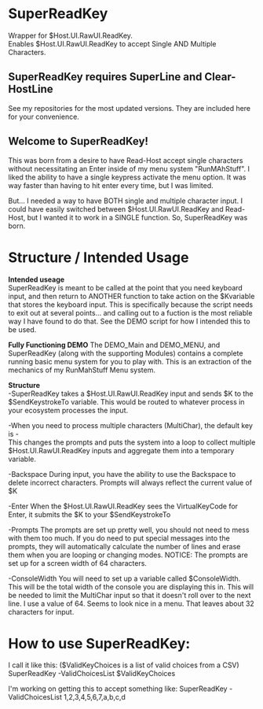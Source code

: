 # SuperReadKey
Wrapper for $Host.UI.RawUI.ReadKey.  
Enables $Host.UI.RawUI.ReadKey to accept Single AND Multiple Characters.

## SuperReadKey requires SuperLine and Clear-HostLine
See my repositories for the most updated versions.  They are included here for your convenience.

## Welcome to SuperReadKey!
This was born from a desire to have Read-Host accept single characters without necessitating an Enter inside of my menu system "RunMAhStuff".  I liked the ability to have a single keypress activate the menu option.  It was way faster than having to hit enter every time, but I was limited.

But... I needed a way to have BOTH single and multiple character input.  I could have easily switched between $Host.UI.RawUI.ReadKey and Read-Host, but I wanted it to work in a SINGLE function.  So, SuperReadKey was born.

# Structure / Intended Usage
**Intended useage**  
SuperReadKey is meant to be called at the point that you need keyboard input, and then return to ANOTHER function to take action on the $Kvariable that stores the keyboard input.  This is specifically because the script needs to exit out at several points... and calling out to a fuction is the most reliable way I have found to do that.  See the DEMO script for how I intended this to be used.

**Fully Functioning DEMO** 
The DEMO_Main and DEMO_MENU, and SuperReadKey (along with the supporting Modules) contains a complete running basic menu system for you to play with.  This is an extraction of the mechanics of my RunMahStuff Menu system.

**Structure**  
-SuperReadKey takes a $Host.UI.RawUI.ReadKey input and sends $K to the $SendKeystrokeTo variable.  This would be routed to whatever process in your ecosystem processes the input.

-When you need to process multiple characters (MultiChar), the default key is -  
This changes the prompts and puts the system into a loop to collect multiple $Host.UI.RawUI.ReadKey inputs and aggregate them into a temporary variable.

-Backspace
During input, you have the ability to use the Backspace to delete incorrect characters.  Prompts will always reflect the current value of $K

-Enter
When the $Host.UI.RawUI.ReadKey sees the VirtualKeyCode for Enter, it submits the $K to your $SendKeystrokeTo

-Prompts
The prompts are set up pretty well, you should not need to mess with them too much.  If you do need to put special messages into the prompts, they will automatically calculate the number of lines and erase them when you are looping or changing modes.  NOTICE: The prompts are set up for a screen width of 64 characters.  

-ConsoleWidth
You will need to set up a variable called $ConsoleWidth.  This will be the total width of the console you are displaying this in.  This will be needed to limit the MultiChar input so that it doesn't roll over to the next line.  I use a value of 64.  Seems to look nice in a menu.  That leaves about 32 characters for input.

# How to use SuperReadKey:
I call it like this:
($ValidKeyChoices is a list of valid choices from a CSV)
SuperReadKey -ValidChoicesList $ValidKeyChoices

I'm working on getting this to accept something like:
SuperReadKey -ValidChoicesList 1,2,3,4,5,6,7,a,b,c,d
